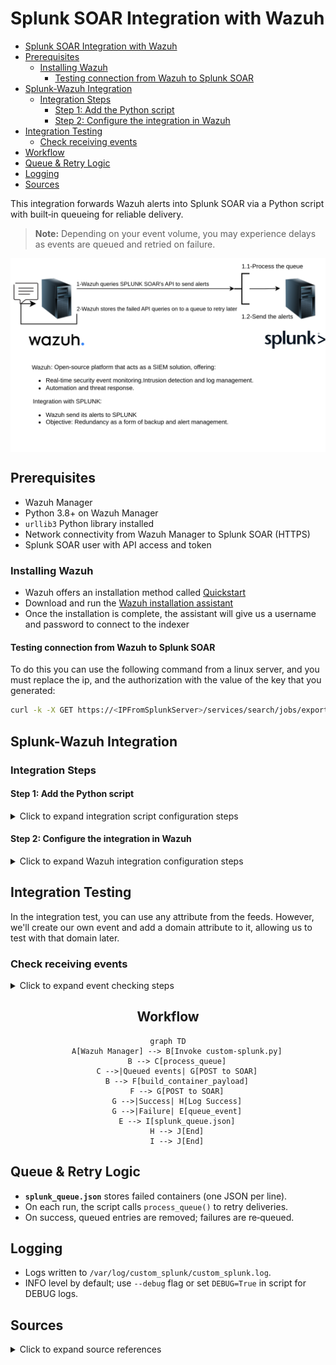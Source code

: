 # Splunk SOAR Integration with Wazuh

* [Splunk SOAR Integration with Wazuh](#splunk-soar-integration-with-wazuh)
* [Prerequisites](#prerequisites)
  * [Installing Wazuh](#installing-wazuh)
    * [Testing connection from Wazuh to Splunk SOAR](#testing-connection-from-wazuh-to-splunk-soar)
* [Splunk‑Wazuh Integration](#splunk‑wazuh-integration)
  * [Integration Steps](#integration-steps)
    * [Step 1: Add the Python script](#step-1-add-the-python-script)
    * [Step 2: Configure the integration in Wazuh](#step-2-configure-the-integration-in-wazuh)
* [Integration Testing](#integration-testing)
  * [Check receiving events](#check-receiving-events)
* [Workflow](#workflow)
* [Queue & Retry Logic](#queue--retry-logic)
* [Logging](#logging)
* [Sources](#sources)



This integration forwards Wazuh alerts into Splunk SOAR via a Python script with built‑in queueing for reliable delivery.

> **Note:** Depending on your event volume, you may experience delays as events are queued and retried on failure.

<p align="center">
  <img src="images/splunk_workflow.svg" alt="workflow" align="center">
</p>


## Prerequisites

* Wazuh Manager
* Python 3.8+ on Wazuh Manager
* `urllib3` Python library installed
* Network connectivity from Wazuh Manager to Splunk SOAR (HTTPS)
* Splunk SOAR user with API access and token

### Installing Wazuh

- Wazuh offers an installation method called [Quickstart](https://documentation.wazuh.com/current/quickstart.html)
- Download and run the [Wazuh installation assistant](https://documentation.wazuh.com/current/installation-guide/wazuh-indexer/installation-assistant.html)
- Once the installation is complete, the assistant will give us a username and password to connect to the indexer

#### Testing connection from Wazuh to Splunk SOAR
To do this you can use the following command from a linux server, and you must replace the ip, and the authorization with the value of the key that you generated:
```bash
curl -k -X GET https://<IPFromSplunkServer>/services/search/jobs/export -H 'Content-Type: application/json' -H 'Authorization: Bearer <YOUR_SPLUNK_SOAR_TOKEN>' -H 'Accept: application/json'
```

## Splunk-Wazuh Integration

### Integration Steps

#### Step 1: Add the Python script

<details>
<summary>Click to expand integration script configuration steps</summary>

- Place [this Python script](custom-splunk.py) at `/var/ossec/integrations/custom-splunk.py`
- Place [this bash script](custom-splunk) at `/var/ossec/integrations/custom-splunk`

- Make sure to set the permissions:
```bash
mkdir -p /var/log/custom_splunk
chown wazuh:wazuh /var/log/custom_splunk
chmod 750 /var/log/custom_splunk
cd /var/ossec/integrations/
sudo chown root:wazuh custom-splunk* && sudo chmod 750 custom-splunk*
```

</details>

#### Step 2: Configure the integration in Wazuh

<details>
<summary>Click to expand Wazuh integration configuration steps</summary>

- Edit the Wazuh manager's `/var/ossec/etc/ossec.conf` file to add the integration block:

```xml
<integration>
  <name>custom-splunk</name>
  <hook_url>https://<SOAR-HOST>:<PORT>/rest/container</hook_url>
  <api_key>Splunk:YOUR_PH_AUTH_TOKEN</api_key>
  <alert_format>json</alert_format>
</integration>
```

* **`hook_url`**: Splunk SOAR REST API endpoint (`/rest/container`), without trailing slash.
* **`api_key`**: Your SOAR Automation user token, prefixed with `Splunk:`.

- Restart the Wazuh manager.
```bash
systemctl restart wazuh-manager
```
</details>

## Integration Testing

In the integration test, you can use any attribute from the feeds. However, we'll create our own event and add a domain attribute to it, allowing us to test with that domain later.

### Check receiving events

<details>
<summary>Click to expand event checking steps</summary>

- Access the SPLUNK SOAR interface via its URL (e.g.: https://<SPLUNK_SOAR_IP_address>).
- Navigate to `Sources` > `Events`

![Login](images/splunk_login.png)

![Event List](images/splunk_events.png)
</details>

<div align="center">

## Workflow

```mermaid
graph TD
    A[Wazuh Manager] --> B[Invoke custom-splunk.py]
    B --> C[process_queue]
    C -->|Queued events| G[POST to SOAR]
    B --> F[build_container_payload]
    F --> G[POST to SOAR]
    G -->|Success| H[Log Success]
    G -->|Failure| E[queue_event]
    E --> I[splunk_queue.json]
    H --> J[End]
    I --> J[End]
```

</div>

## Queue & Retry Logic

* **`splunk_queue.json`** stores failed containers (one JSON per line).
* On each run, the script calls `process_queue()` to retry deliveries.
* On success, queued entries are removed; failures are re‑queued.

## Logging

* Logs written to `/var/log/custom_splunk/custom_splunk.log`.
* INFO level by default; use `--debug` flag or set `DEBUG=True` in script for DEBUG logs.

## Sources

<details>
<summary>Click to expand source references</summary>

* Official Splunk SOAR install docs (RHEL 8 upgrade requirement) ([Get Splunk SOAR (On-premises)][1])
* Installer steps: `soar-prepare-system`, unprivileged install mode ([Install Splunk SOAR (On-premises)][2])

[1]: https://docs.splunk.com/Documentation/SOARonprem/latest/Install/GetSplunkPhantom "Get Splunk SOAR (On-premises)"
[2]: https://docs.splunk.com/Documentation/SOARonprem/6.4.1/Install/InstallUnprivileged "Install Splunk SOAR (On-premises) as an unprivileged user"

</details>
